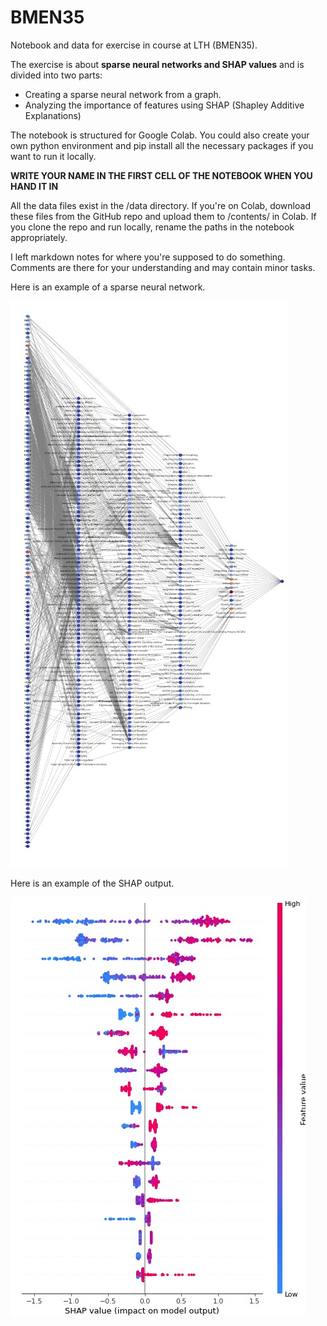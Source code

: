 # BMEN35

Notebook and data for exercise in course at LTH (BMEN35).

The exercise is about **sparse neural networks and SHAP values** and is divided into two parts:

- Creating a sparse neural network from a graph.
- Analyzing the importance of features using SHAP (Shapley Additive Explanations)

The notebook is structured for Google Colab. You could also create your own python environment and pip install all the necessary packages if you want to run it locally.

**WRITE YOUR NAME IN THE FIRST CELL OF THE NOTEBOOK WHEN YOU HAND IT IN**

All the data files exist in the /data directory. If you're on Colab, download these files from the GitHub repo and upload them to /contents/ in Colab. If you clone the repo and run locally, rename the paths in the notebook appropriately.

I left markdown notes for where you're supposed to do something. Comments are there for your understanding and may contain minor tasks.

Here is an example of a sparse neural network.

![alt text](sparse_nn.jpg)

Here is an example of the SHAP output.

![alt text](summary_plot.jpg)
